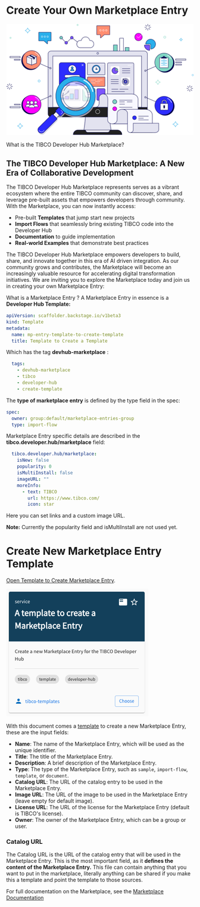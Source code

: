 # Create Your Own Marketplace Entry


![TIBCO Developer Hub Marketplace](./images/mp-header.svg)

What is the TIBCO Developer Hub Marketplace?

## The TIBCO Developer Hub Marketplace: A New Era of Collaborative Development

The TIBCO Developer Hub Marketplace represents serves as a vibrant ecosystem where the entire TIBCO community can discover, share, and leverage pre-built assets that empowers developers through community.
With the Marketplace, you can now instantly access:

- Pre-built **Templates** that jump start new projects
- **Import Flows** that seamlessly bring existing TIBCO code into the Developer Hub
- **Documentation** to guide implementation
- **Real-world Examples** that demonstrate best practices

The TIBCO Developer Hub Marketplace empowers developers to build, share, and innovate together in this era of AI driven integration. As our community grows and contributes, the Marketplace will become an increasingly valuable resource for accelerating digital transformation initiatives. We are inviting you to explore the Marketplace today and join us in creating your own Marketplace Entry:

What is a Marketplace Entry ? A Marketplace Entry in essence is a **Developer Hub Template:**

```yaml
apiVersion: scaffolder.backstage.io/v1beta3
kind: Template
metadata:
  name: mp-entry-template-to-create-template
  title: Template to Create a Template
```

Which has the tag **devhub-marketplace** :

```yaml
  tags:
    - devhub-marketplace
    - tibco
    - developer-hub
    - create-template
```

The **type of marketplace entry** is defined by the type field in the spec:

```yaml
spec:
  owner: group:default/marketplace-entries-group
  type: import-flow
```

Marketplace Entry specific details are described in the **tibco.developer.hub/marketplace** field:

```yaml
  tibco.developer.hub/marketplace:
    isNew: false
    popularity: 0
    isMultiInstall: false
    imageURL: ""
    moreInfo:
      - text: TIBCO
        url: https://www.tibco.com/
        icon: star
```

Here you can set links and a custom image URL.

**Note:** Currently the popularity field and isMultiInstall are not used yet.

# Create New Marketplace Entry Template

[Open Template to Create Marketplace Entry](/tibco/hub/create/templates/default/marketplace-entry-template).

![Developer Hub Marketplace Entry Template](./images/TemplateMPEntry.png)

With this document comes a [template](/tibco/hub/create?filters%5Bkind%5D=template&filters%5Buser%5D=all&limit=20)
to create a new Marketplace Entry, these are the input fields:

- **Name**: The name of the Marketplace Entry, which will be used as the unique identifier.
- **Title**: The title of the Marketplace Entry.
- **Description**: A brief description of the Marketplace Entry.
- **Type**: The type of the Marketplace Entry, such as `sample`, `import-flow`, `template`, or `document`.
- **Catalog URL**: The URL of the catalog entry to be used in the Marketplace Entry.
- **Image URL**: The URL of the image to be used in the Marketplace Entry (leave empty for default image).
- **License URL**: The URL of the license for the Marketplace Entry (default is TIBCO's license).
- **Owner**: The owner of the Marketplace Entry, which can be a group or user.

### Catalog URL
The Catalog URL is the URL of the catalog entry that will be used in the Marketplace Entry.
This is the most important field, as it **defines the content of the Marketplace Entry.**
This file can contain anything that you want to put in the marketplace, literally anything can be shared if you make this a template and point the template to those sources.

For full documentation on the Marketplace, see the [Marketplace Documentation](https://docs.tibco.com/pub/platform-cp/1.11.0/doc/html/Default.htm#Subsystems/platform-devhub/User-Guide/marketplace.htm)











